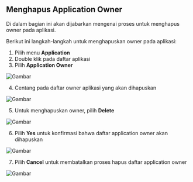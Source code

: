 ## **Menghapus Application Owner**

Di dalam bagian ini akan dijabarkan mengenai proses untuk menghapus owner pada aplikasi.

Berikut ini langkah-langkah untuk menghapuskan owner pada aplikasi:

1. Pilih menu **Application**
2. Double klik pada daftar aplikasi
3. Pilih **Application Owner**

![Gambar](_screenshot/.png/?sanitize=true)

4. Centang pada daftar owner aplikasi yang akan dihapuskan

![Gambar](_screenshot/.png/?sanitize=true)

5. Untuk menghapuskan owner, pilih **Delete**

![Gambar](_screenshot/.png/?sanitize=true)

6. Pilih **Yes** untuk konfirmasi bahwa daftar application owner akan dihapuskan

![Gambar](_screenshot/.png/?sanitize=true)

7. Pilih **Cancel** untuk membatalkan proses hapus daftar application owner

![Gambar](_screenshot/.png/?sanitize=true)
